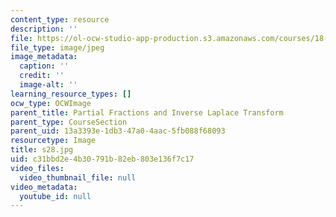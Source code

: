 ```yaml
---
content_type: resource
description: ''
file: https://ol-ocw-studio-app-production.s3.amazonaws.com/courses/18-03sc-differential-equations-fall-2011/c31bbd2e4b30791b82eb803e136f7c17_s28.jpg
file_type: image/jpeg
image_metadata:
  caption: ''
  credit: ''
  image-alt: ''
learning_resource_types: []
ocw_type: OCWImage
parent_title: Partial Fractions and Inverse Laplace Transform
parent_type: CourseSection
parent_uid: 13a3393e-1db3-47a0-4aac-5fb088f68093
resourcetype: Image
title: s28.jpg
uid: c31bbd2e-4b30-791b-82eb-803e136f7c17
video_files:
  video_thumbnail_file: null
video_metadata:
  youtube_id: null
---
```


